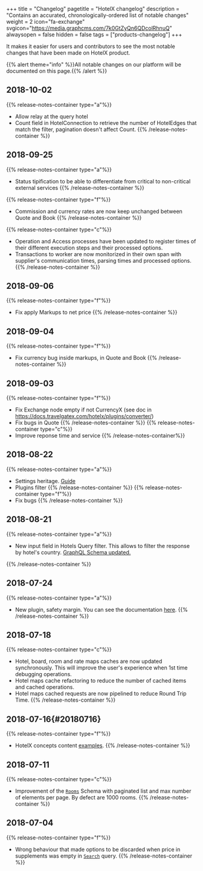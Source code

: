 +++
title = "Changelog"
pagetitle = "HotelX changelog"
description = "Contains an accurated, chronologically-ordered list of notable changes"
weight = 2
icon="fa-exchange"
svgicon="https://media.graphcms.com/7k0GtZyQn6QDcolRhnuQ"
alwaysopen = false
hidden = false
tags = ["products-changelog"]
+++

It makes it easier for users and contributors to see the most notable changes that have been made on HotelX product.

{{% alert theme="info" %}}All notable changes on our platform will be documented on this page.{{% /alert %}}

## 2018-10-02
{{% release-notes-container type="a"%}}
- Allow relay at the query hotel
- Count field in HotelConnection to retrieve the number of HotelEdges that match the filter, pagination doesn't affect Count.
{{% /release-notes-container %}}

## 2018-09-25
{{% release-notes-container type="a"%}}
- Status tipification to be able to differentiate from critical to non-critical external services
{{% /release-notes-container %}}

{{% release-notes-container type="f"%}}
- Commission and currency rates are now keep unchanged between Quote and Book
{{% /release-notes-container %}}

{{% release-notes-container type="c"%}}
- Operation and Access processes have been updated to register times of their different execution steps and their processed options.
- Transactions to worker are now monitorized in their own span with supplier's communication times, parsing times and processed options.
{{% /release-notes-container %}}

## 2018-09-06
{{% release-notes-container type="f"%}}
- Fix apply Markups to net price
{{% /release-notes-container %}}

## 2018-09-04
{{% release-notes-container type="f"%}}
- Fix currency bug inside markups, in Quote and Book
{{% /release-notes-container %}}

## 2018-09-03
{{% release-notes-container type="f"%}}
- Fix Exchange node empty if not CurrencyX (see doc in https://docs.travelgatex.com/hotelx/plugins/converter/)
- Fix bugs in Quote
{{% /release-notes-container %}}
{{% release-notes-container type="c"%}}
- Improve reponse time and service
{{% /release-notes-container%}}

## 2018-08-22
{{% release-notes-container type="a"%}}
- Settings heritage. [Guide](https://docs.travelgatex.com/hotelx/concepts/settings/)
- Plugins filter
{{% /release-notes-container %}}
{{% release-notes-container type="f"%}}
- Fix bugs
{{% /release-notes-container %}}

## 2018-08-21
{{% release-notes-container type="a"%}}
- New input field in Hotels Query filter. This allows to filter the response by hotel's country. [GraphQL Schema updated.](/travelgatex/release-notes/graphql-schema-changes/#2018-08-21)

{{% /release-notes-container %}}

## 2018-07-24

{{% release-notes-container type="a"%}}
- New plugin, safety margin. You can see the documentation [here](/hotelx/plugins/safety_margin/).
{{% /release-notes-container %}}

## 2018-07-18

{{% release-notes-container type="c"%}}
- Hotel, board, room and rate maps caches are now updated synchronously. This will improve the user's experience when 1st time debugging operations.
- Hotel maps cache refactoring to reduce the number of cached items and cached operations.
- Hotel maps cached requests are now pipelined to reduce Round Trip Time.
{{% /release-notes-container %}}

## 2018-07-16{#20180716}

{{% release-notes-container type="f"%}}
- HotelX concepts content [examples](/hotelx/concepts/content/).
{{% /release-notes-container %}}

## 2018-07-11

{{% release-notes-container type="c"%}}
- Improvement of the [`Rooms`](/travelgatex/reference/objects/hotelxquery/) Schema with paginated list and max number of elements per page. By defect are 1000 rooms.
{{% /release-notes-container %}}

## 2018-07-04

{{% release-notes-container type="f"%}}
- Wrong behaviour that made options to be discarded when price in supplements was empty in [`Search`](/travelgatex/reference/objects/hotelxquery/) query.
{{% /release-notes-container %}}
